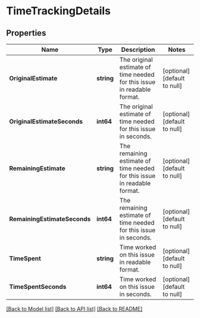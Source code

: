 # TimeTrackingDetails

## Properties
Name | Type | Description | Notes
------------ | ------------- | ------------- | -------------
**OriginalEstimate** | **string** | The original estimate of time needed for this issue in readable format. | [optional] [default to null]
**OriginalEstimateSeconds** | **int64** | The original estimate of time needed for this issue in seconds. | [optional] [default to null]
**RemainingEstimate** | **string** | The remaining estimate of time needed for this issue in readable format. | [optional] [default to null]
**RemainingEstimateSeconds** | **int64** | The remaining estimate of time needed for this issue in seconds. | [optional] [default to null]
**TimeSpent** | **string** | Time worked on this issue in readable format. | [optional] [default to null]
**TimeSpentSeconds** | **int64** | Time worked on this issue in seconds. | [optional] [default to null]

[[Back to Model list]](../README.md#documentation-for-models) [[Back to API list]](../README.md#documentation-for-api-endpoints) [[Back to README]](../README.md)

